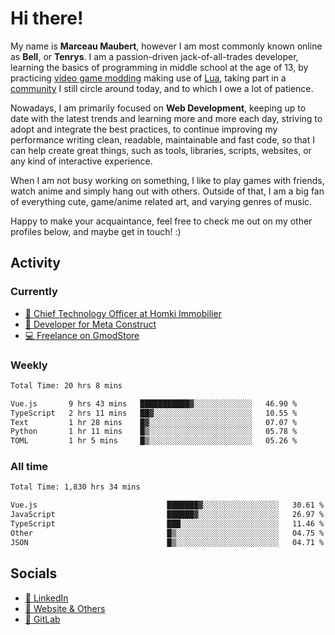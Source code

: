# Hi there!

My name is **Marceau Maubert**, however I am most commonly known online as **Bell**, or **Tenrys**. I am a passion-driven jack-of-all-trades developer, learning the basics of programming in middle school at the age of 13, by practicing [video game modding](https://garrysmod.com) making use of [Lua](https://lua.org), taking part in a [community](https://metastruct.net) I still circle around today, and to which I owe a lot of patience.

Nowadays, I am primarily focused on **Web Development**, keeping up to date with the latest trends and learning more and more each day, striving to adopt  and integrate the best practices, to continue improving my performance writing clean, readable, maintainable and fast code, so that I can help create great things, such as tools, libraries, scripts, websites, or any kind of interactive experience.

When I am not busy working on something, I like to play games with friends, watch anime and simply hang out with others. Outside of that, I am a big fan of everything cute, game/anime related art, and varying genres of music.

Happy to make your acquaintance, feel free to check me out on my other profiles below, and maybe get in touch! :)

## Activity

### Currently

- [🏢 Chief Technology Officer at Homki Immobilier](https://homki-immobilier.com)
- [🎈 Developer for Meta Construct](https://metastruct.net)
- [💻 Freelance on GmodStore](https://www.gmodstore.com/users/Tenrys)

### Weekly
<!--START_SECTION:wakaWeekly-->

```txt
Total Time: 20 hrs 8 mins

Vue.js       9 hrs 43 mins   ███████████▓░░░░░░░░░░░░░   46.90 %
TypeScript   2 hrs 11 mins   ██▓░░░░░░░░░░░░░░░░░░░░░░   10.55 %
Text         1 hr 28 mins    █▓░░░░░░░░░░░░░░░░░░░░░░░   07.07 %
Python       1 hr 11 mins    █▒░░░░░░░░░░░░░░░░░░░░░░░   05.78 %
TOML         1 hr 5 mins     █▒░░░░░░░░░░░░░░░░░░░░░░░   05.26 %
```

<!--END_SECTION:wakaWeekly-->

### All time
<!--START_SECTION:wakaTotal-->

```txt
Total Time: 1,830 hrs 34 mins

Vue.js                             ███████▓░░░░░░░░░░░░░░░░░   30.61 %
JavaScript                         ██████▓░░░░░░░░░░░░░░░░░░   26.97 %
TypeScript                         ███░░░░░░░░░░░░░░░░░░░░░░   11.46 %
Other                              █▒░░░░░░░░░░░░░░░░░░░░░░░   04.75 %
JSON                               █▒░░░░░░░░░░░░░░░░░░░░░░░   04.71 %
```

<!--END_SECTION:wakaTotal-->

## Socials

- [👔 LinkedIn](https://www.linkedin.com/in/marceau-maubert)
- [🔗 Website & Others](https://bell.moe)
- [🦊 GitLab](https://gitlab.com/Tenrys)
